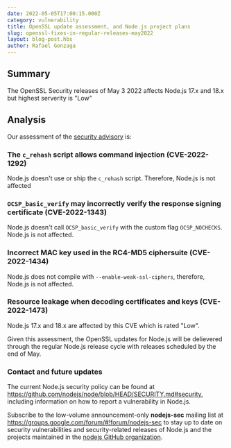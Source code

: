 ```yaml
---
date: 2022-05-05T17:00:15.000Z
category: vulnerability
title: OpenSSL update assessment, and Node.js project plans
slug: openssl-fixes-in-regular-releases-may2022
layout: blog-post.hbs
author: Rafael Gonzaga
---
```


## Summary

The OpenSSL Security releases of May 3 2022 affects Node.js 17.x and 18.x but highest serverity is "Low"

## Analysis

Our assessment of the [security advisory](https://mta.openssl.org/pipermail/openssl-announce/2022-May/000224.html) is:

### The `c_rehash` script allows command injection (CVE-2022-1292)

Node.js doesn't use or ship the `c_rehash` script. Therefore, Node.js is not affected

### `OCSP_basic_verify` may incorrectly verify the response signing certificate (CVE-2022-1343)

Node.js doesn't call `OCSP_basic_verify` with the custom flag `OCSP_NOCHECKS`. Node.js
is not affected.

### Incorrect MAC key used in the RC4-MD5 ciphersuite (CVE-2022-1434)

Node.js does not compile with `--enable-weak-ssl-ciphers`, therefore, Node.js is not affected.

### Resource leakage when decoding certificates and keys (CVE-2022-1473)

Node.js 17.x and 18.x are affected by this CVE which is rated "Low".

Given this assessment, the OpenSSL updates for Node.js will be delievered through the regular
Node.js release cycle with releases scheduled by the end of May.

### Contact and future updates

The current Node.js security policy can be found at <https://github.com/nodejs/node/blob/HEAD/SECURITY.md#security>,
including information on how to report a vulnerability in Node.js.

Subscribe to the low-volume announcement-only **nodejs-sec** mailing list at
https://groups.google.com/forum/#!forum/nodejs-sec to stay up to date on
security vulnerabilities and security-related releases of Node.js and the
projects maintained in the
[nodejs GitHub organization](https://github.com/nodejs).
